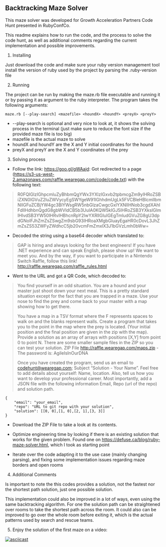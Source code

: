 Backtracking Maze Solver
------------------------

This maze solver was developed for Growth Acceleration Partners Code Hunt presented in RubyConfCo.

This readme explains how to run the code, and the process to solve the code hunt, as well as additional comments regarding the current implementation and possible improvements.

1. Installing

Just download the code and make sure your ruby version management tool install the version of ruby used by the project by parsing the .ruby-version file

2. Running

The project can be run by making the maze.rb file executable and running it or by passing it as argument to the ruby interpreter. The program takes the following arguments:

`maze.rb [--play-search] <mazefile> <houndX> <houndY> <preyX> <preyY>`

* --play-search is optional and very nice to look at, it shows the solving process in the terminal (just make sure to reduce the font size if the provided maze file is too big)
* mazefile is the actual maze to solve
* houndX and houndY are the X and Y initial coordinates for the hound
* preyX and preyY are the X and Y coordinates of the prey

3. Solving process

* Follow the link: https://goo.gl/gWAajd: Got redirected to a page (https://s3-us-west-2.amazonaws.com/raffle.wearegap.com/code/code.txt) with the following text:

> R0FQIGlzIGhpcmluZyBhbmQgYWx3YXlzIGxvb2tpbmcgZm9yIHRoZSBiZXN0IGVuZ2luZWVycyEgSWYgeW91IGhhdmUgLk5FVCBleHBlcmllbmNlIGFuZCBjYW4gc3BlYWsgRW5nbGlzaCwgcGxlYXNlIHNob3cgdXAhIFdlIHdhbnQgdG8gbWVldCB5b3UuIA0KQW5kIGJ5IHRoZSB3YXksIGlmIHlvdSB3YW50IHRvIHBhcnRpY2lwYXRlIGluIGEgTmludGVuZG8gU3dpdGNoIFJhZmZsZSwgZm9sbG93IHRoaXMgbGluayEgaHR0cDovL3JhZmZsZS53ZWFyZWdhcC5jb20vcmFmZmxlX3J1bGVzLmh0bWw=

* Decoded the string using a base64 decoder which translated to:

> GAP is hiring and always looking for the best engineers! If you have .NET experience and can speak English, please show up! We want to meet you. 
> And by the way, if you want to participate in a Nintendo Switch Raffle, follow this link! http://raffle.wearegap.com/raffle_rules.html

*  Went to the URL and got a QR Code, which decoded to:

> You find yourself in an odd situation. You are a hound and your master just shoot down your next meal. This is a pretty standard situation except for the fact that you are trapped in a maze. Use your nose to find the prey and come back to your master with a map showing how to get there.  
>
> You have a map in a TSV format where the F represents spaces to walk on and the blanks represent walls. Create a program that takes you to the point in the map where the prey is located. (Your initial position and the final position are given in the zip with the map). Provide a solution as an array of arrays with positions [X,Y] from point 0 to point N. There are some smaller sample files in the ZIP so you can test your solution.  ZIP File http://raffle.wearegap.com/maps.zip - The password is: AgileIsInOurDNA
> 
> Once you have created the program, send us an email to codehunt@wearegap.com; Subject “Solution - Your Name”. Feel free to add details about yourself: Name, location. Also, tell us how you want to develop your professional career.  Most importantly, add a JSON file with the following information Email, Repo (url of the repo) and solution path.

```
{
    "email": "your_email",
    "repo": "URL to git repo with your solution",
    "solution": [[0, 0],[1, 0],[2, 1],[3, 3]]
}
```

* Download the ZIP File to take a look at its contents.

* Optimize engineering time by looking if there is an existing solution that works for the given problem. Found one on https://defuse.ca/blog/ruby-maze-solver.html, which I took as starting point

* Iterate over the code adapting it to the use case (mainly changing parsing), and fixing some implementation issues regarding maze borders and open rooms

4. Additional Comments

Is important to note the this codes provides a solution, not the fastest nor the shortest path solution, just one possible solution.

This implementation could also be improved in a lot of ways, even using the same backtracking algorithm. For one the solution path can be straightened over rooms to take the shortest path across the room. It could also can be improved to go over the whole room before exiting it, which is the actual patterns used by search and rescue teams.

5. Enjoy the solution of the first maze on a video:

[![asciicast](https://asciinema.org/a/JVt9p9FcWW1RKiJNmmXpC2Mpq.png)](https://asciinema.org/a/JVt9p9FcWW1RKiJNmmXpC2Mpq)

